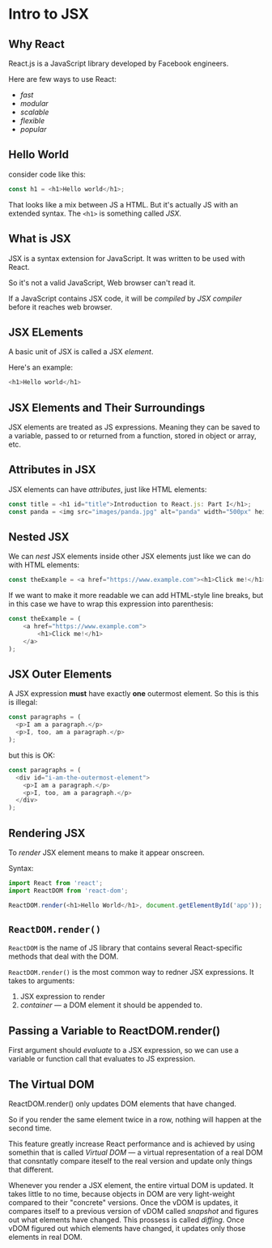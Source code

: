 # Intro to JSX

## Why React

React.js is a JavaScript library developed by Facebook engineers.

Here are few ways to use React:

* _fast_
* _modular_
* _scalable_
* _flexible_
* _popular_

## Hello World

consider code like this:

```javascript
const h1 = <h1>Hello world</h1>;
```

That looks like a mix between JS a HTML. But it's actually JS with an extended syntax. The `<h1>` is something called _JSX_.

## What is JSX

JSX is a syntax extension for JavaScript. It was written to be used with React.

So it's not a valid JavaScript, Web browser can't read it.

If a JavaScript contains JSX code, it will be _compiled_ by _JSX compiler_ before it reaches web browser.

## JSX ELements

A basic unit of JSX is called a JSX _element_.

Here's an example:

```javascript
<h1>Hello world</h1>
```

## JSX Elements and Their Surroundings

JSX elements are treated as JS expressions. Meaning they can be saved to a variable, passed to or returned from a function, stored in object or array, etc.

## Attributes in JSX

JSX elements can have _attributes_, just like HTML elements:

```javascript
const title = <h1 id="title">Introduction to React.js: Part I</h1>;
const panda = <img src="images/panda.jpg" alt="panda" width="500px" height="500px" />;
```

## Nested JSX

We can _nest_ JSX elements inside other JSX elements just like we can do with HTML elements:

```javascript
const theExample = <a href="https://www.example.com"><h1>Click me!</h1></a>;
```

If we want to make it more readable we can add HTML-style line breaks, but in this case we have to wrap this expression into parenthesis:

```javascript
const theExample = (
    <a href="https://www.example.com">
        <h1>Click me!</h1>
    </a>
);
```

## JSX Outer Elements

A JSX expression **must** have exactly **one** outermost element. So this is this is illegal:

```javascript
const paragraphs = (
  <p>I am a paragraph.</p> 
  <p>I, too, am a paragraph.</p>
);
```

but this is OK:

```javascript
const paragraphs = (
  <div id="i-am-the-outermost-element">
    <p>I am a paragraph.</p>
    <p>I, too, am a paragraph.</p>
  </div>
);
```

## Rendering JSX

To _render_ JSX element means to make it appear onscreen.

Syntax:

```javascript
import React from 'react';
import ReactDOM from 'react-dom';

ReactDOM.render(<h1>Hello World</h1>, document.getElementById('app'));
```

## `ReactDOM.render()`

`ReactDOM` is the name of JS library that contains several React-specific methods that deal with the DOM.

`ReactDOM.render()` is the most common way to redner JSX expressions. It takes to arguments:

1. JSX expression to render
2. _container_ — a DOM element it should be appended to.

## Passing a Variable to ReactDOM.render()

First argument should _evaluate_ to a JSX expression, so we can use a variable or function call that evaluates to JS expression.

## The Virtual DOM

ReactDOM.render() only updates DOM elements that have changed.

So if you render the same element twice in a row, nothing will happen at the second time.

This feature greatly increase React performance and is achieved by using somethin that is called _Virtual DOM_ — a virtual representation of a real DOM that consntatly compare iteself to the real version and update only things that different.

Whenever you render a JSX element, the entire virtual DOM is updated. It takes little to no time, because objects in DOM are very light-weight compared to their "concrete" versions. Once the vDOM is updates, it compares itself to a previous version of vDOM called _snapshot_ and figures out what elements have changed. This prossess is called _diffing_. Once vDOM figured out which elements have changed, it updates only those elements in real DOM.
